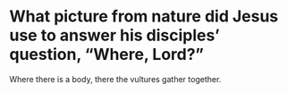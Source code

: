 # What picture from nature did Jesus use to answer his disciples’ question, “Where, Lord?”

Where there is a body, there the vultures gather together.
